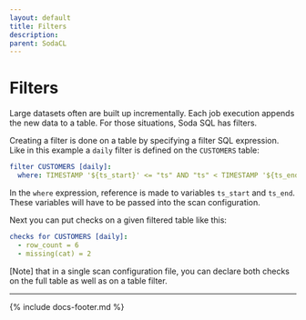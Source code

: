 ```yaml
---
layout: default
title: Filters
description: 
parent: SodaCL
---
```


# Filters

Large datasets often are built up incrementally. Each job execution appends the new data to a table. For those 
situations, Soda SQL has filters.

Creating a filter is done on a table by specifying a filter SQL expression. Like in this example a `daily` filter 
is defined on the `CUSTOMERS` table:

```yaml
filter CUSTOMERS [daily]:
  where: TIMESTAMP '${ts_start}' <= "ts" AND "ts" < TIMESTAMP '${ts_end}'
```

In the `where` expression, reference is made to variables `ts_start` and `ts_end`. These variables will have to be 
passed into the scan configuration.

Next you can put checks on a given filtered table like this:
```yaml
checks for CUSTOMERS [daily]:
  - row_count = 6
  - missing(cat) = 2
```

[Note] that in a single scan configuration file, you can declare both checks on the full table as well as on a table filter.

---
{% include docs-footer.md %}
